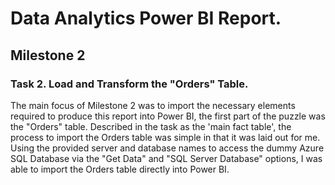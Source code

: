 # Data Analytics Power BI Report.
## Milestone 2
### Task 2. Load and Transform the "Orders" Table.
The main focus of Milestone 2 was to import the necessary elements required to produce this report into Power BI, the first part of the puzzle was the "Orders" table. Described in the task as the 'main fact table', the process to import the Orders table was simple in that it was laid out for me. Using the provided server and database names to access the dummy Azure SQL Database via the "Get Data" and "SQL Server Database" options, I was able to import the Orders table directly into Power BI.
